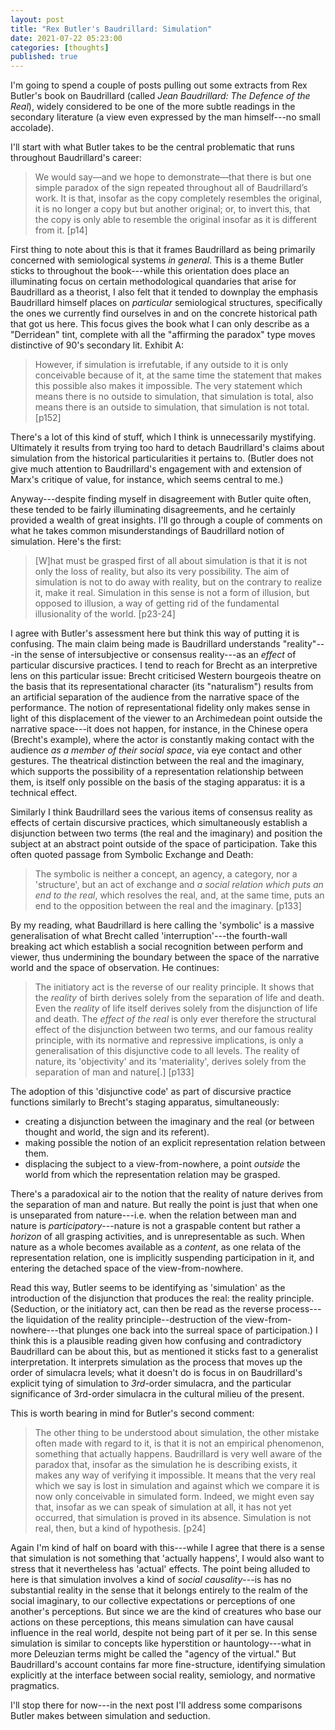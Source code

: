 ```yaml
---
layout: post
title: "Rex Butler's Baudrillard: Simulation"
date: 2021-07-22 05:23:00
categories: [thoughts]
published: true
---
```


I'm going to spend a couple of posts pulling out some extracts from Rex Butler's book on Baudrillard (called _Jean Baudrillard: The Defence of the Real_), widely considered to be one of the more subtle readings in the secondary literature (a view even expressed by the man himself---no small accolade).

I'll start with what Butler takes to be the central problematic that runs throughout Baudrillard's career:

> We would say—and we hope to demonstrate—that there is but one simple paradox of the sign repeated throughout all of Baudrillard’s work. It is that, insofar as the copy completely resembles the original, it is no longer a copy but but another original; or, to invert this, that the copy is only able to resemble the original insofar as it is different from it. [p14]

First thing to note about this is that it frames Baudrillard as being primarily concerned with semiological systems _in general_. This is a theme Butler sticks to throughout the book---while this orientation does place an illuminating focus on certain methodological quandaries that arise for Baudrillard as a theorist, I also felt that it tended to downplay the emphasis Baudrillard himself places on _particular_ semiological structures, specifically the ones we currently find ourselves in and on the concrete historical path that got us here. This focus gives the book what I can only describe as a "Derridean" tint, complete with all the "affirming the paradox" type moves  distinctive of 90's secondary lit. Exhibit A:

> However, if simulation is irrefutable, if any outside to it is only conceivable because of it, at the same time the statement that makes this possible also makes it impossible. The very statement which means there is no outside to simulation, that simulation is total, also means there is an outside to simulation, that simulation is not total. [p152]

There's a lot of this kind of stuff, which I think is unnecessarily mystifying. Ultimately it results from trying too hard to detach Baudrillard's claims about simulation from the historical particularities it pertains to. (Butler does not give much attention to Baudrillard's engagement with and extension of Marx's critique of value, for instance, which seems central to me.)

Anyway---despite finding myself in disagreement with Butler quite often, these tended to be fairly illuminating disagreements, and he certainly provided a wealth of great insights. I'll go through a couple of comments on what he takes common misunderstandings of Baudrillard notion of simulation. Here's the first:

> [W]hat must be grasped first of all about simulation is that it is not only the loss of reality, but also its very possibility. The aim of simulation is not to do away with reality, but on the contrary to realize it, make it real. Simulation in this sense is not a form of illusion, but opposed to illusion, a way of getting rid of the fundamental illusionality of the world. [p23-24]

I agree with Butler's assessment here but think this way of putting it is confusing. The main claim being made is Baudrillard understands "reality"---in the sense of intersubjective or consensus reality---as an _effect_ of particular discursive practices. I tend to reach for Brecht as an interpretive lens on this particular issue: Brecht criticised Western bourgeois theatre on the basis that its representational character (its "naturalism") results from an artificial separation of the audience from the narrative space of the performance. The notion of representational fidelity only makes sense in light of this displacement of the viewer to an Archimedean point outside the narrative space---it does not happen, for instance, in the Chinese opera (Brecht's example), where the actor is constantly making contact with the audience _as a member of their social space_, via eye contact and other gestures. The theatrical distinction between the real and the imaginary, which supports the possibility of a representation relationship between them, is itself only possible on the basis of the staging apparatus: it is a technical effect.

Similarly I think Baudrillard sees the various items of consensus reality as effects of certain discursive practices, which simultaneously establish a disjunction between two terms (the real and the imaginary) and position the subject at an abstract point outside of the space of participation. Take this often quoted passage from Symbolic Exchange and Death:

> The symbolic is neither a concept, an agency, a category, nor a 'structure', but an act of exchange and _a social relation which puts an end to the real_, which resolves the real, and, at the same time, puts an end to the opposition between the real and the imaginary. [p133]

By my reading, what Baudrillard is here calling the 'symbolic' is a massive generalisation of what Brecht called 'interruption'---the fourth-wall breaking act which establish a social recognition between perform and viewer, thus undermining the boundary between the space of the narrative world and the space of observation. He continues:

> The initiatory act is the reverse of our reality principle. It shows that the _reality_ of birth derives solely from the separation of life and death. Even the _reality_ of life itself derives solely from the disjunction of life and death. The _effect of the real_ is only ever therefore the structural effect of the disjunction between two terms, and our famous reality principle, with its normative and repressive implications, is only a generalisation of this disjunctive code to all levels. The reality of nature, its 'objectivity' and its 'materiality', derives solely from the separation of man and nature[.] [p133]

The adoption of this 'disjunctive code' as part of discursive practice functions similarly to Brecht's staging apparatus, simultaneously:

- creating a disjunction between the imaginary and the real (or between thought and world, the sign and its referent).
- making possible the notion of an explicit representation relation between them.
- displacing the subject to a view-from-nowhere, a point _outside_ the world from which the representation relation may be grasped.

There's a paradoxical air to the notion that the reality of nature derives from the separation of man and nature. But really the point is just that when one is unseparated from nature---i.e. when the relation between man and nature is _participatory_---nature is not a graspable content but rather a _horizon_ of all grasping activities, and is unrepresentable as such. When nature as a whole becomes available as a _content_, as one relata of the representation relation, one is implicitly suspending participation in it, and entering the detached space of the view-from-nowhere.

Read this way, Butler seems to be identifying as 'simulation' as the introduction of the disjunction that produces the real: the reality principle. (Seduction, or the initiatory act, can then be read as the reverse process---the liquidation of the reality principle--destruction of the view-from-nowhere---that plunges one back into the surreal space of participation.) I think this is a plausible reading given how confusing and contradictory Baudrillard can be about this, but as mentioned it sticks fast to a generalist interpretation. It interprets simulation as the process that moves up the order of simulacra levels; what it doesn't do is focus in on Baudrillard's explicit tying of simulation to _3rd_-order simulacra, and the particular significance of 3rd-order simulacra in the cultural milieu of the present.

This is worth bearing in mind for Butler's second comment:

> The other thing to be understood about simulation, the other mistake often made with regard to it, is that it is not an empirical phenomenon, something that actually happens. Baudrillard is very well aware of the paradox that, insofar as the simulation he is describing exists, it makes any way of verifying it impossible. It means that the very real which we say is lost in simulation and against which we compare it is now only conceivable in simulated form. Indeed, we might even say that, insofar as we can speak of simulation at all, it has not yet occurred, that simulation is proved in its absence. Simulation is not real, then, but a kind of hypothesis. [p24]

Again I'm kind of half on board with this---while I agree that there is a sense that simulation is not something that 'actually happens', I would also want to stress that it nevertheless has 'actual' effects. The point being alluded to here is that simulation involves a kind of _social causality_---is has no substantial reality in the sense that it belongs entirely to the realm of the social imaginary, to our collective expectations or perceptions of one another's perceptions. But since we are the kind of creatures who base our actions on these perceptions, this means simulation can have causal influence in the real world, despite not being part of it per se. In this sense simulation is similar to concepts like hyperstition or hauntology---what in more Deleuzian terms might be called the "agency of the virtual." But Baudrillard's account contains far more fine-structure, identifying simulation explicitly at the interface between social reality, semiology, and normative pragmatics.

I'll stop there for now---in the next post I'll address some comparisons Butler makes between simulation and seduction. 
